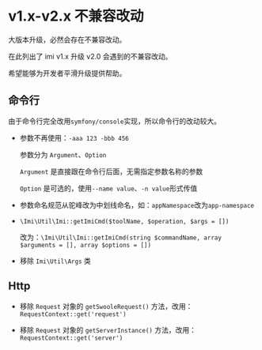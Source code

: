 # v1.x-v2.x 不兼容改动

大版本升级，必然会存在不兼容改动。

在此列出了 imi v1.x 升级 v2.0 会遇到的不兼容改动。

希望能够为开发者平滑升级提供帮助。

## 命令行

由于命令行完全改用`symfony/console`实现，所以命令行的改动较大。

* 参数不再使用：`-aaa 123 -bbb 456`

  参数分为 `Argument`、`Option`

  `Argument` 是直接跟在命令行后面，无需指定参数名称的参数

  `Option` 是可选的，使用`--name value`、`-n value`形式传值

* 参数命名规范从驼峰改为中划线命名，如：`appNamespace`改为`app-namespace`

* `\Imi\Util\Imi::getImiCmd($toolName, $operation, $args = [])`

  改为：`\Imi\Util\Imi::getImiCmd(string $commandName, array $arguments = [], array $options = [])`

* 移除 `Imi\Util\Args` 类

## Http

* 移除 `Request` 对象的 `getSwooleRequest()` 方法，改用：`RequestContext::get('request')`

* 移除 `Request` 对象的 `getServerInstance()` 方法，改用：`RequestContext::get('server')`

